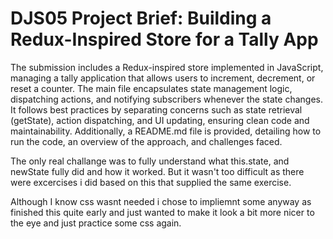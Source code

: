 # DJS05 Project Brief: Building a Redux-Inspired Store for a Tally App

The submission includes a Redux-inspired store implemented in JavaScript, managing a tally application that allows users to increment, decrement, or reset a counter. The main file encapsulates state management logic, dispatching actions, and notifying subscribers whenever the state changes. It follows best practices by separating concerns such as state retrieval (getState), action dispatching, and UI updating, ensuring clean code and maintainability. Additionally, a README.md file is provided, detailing how to run the code, an overview of the approach, and challenges faced.

The only real challange was to fully understand what this.state, and newState fully did and how it worked. But it wasn't too difficult as there were excercises i did based on this that supplied the same exercise.

Although I know css wasnt needed i chose to impliemnt some anyway as finished this quite early and just wanted to make it look a bit more nicer to the eye and just practice some css again.
